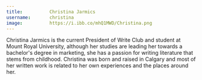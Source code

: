 ```yaml
---
title:          Christina Jarmics
username:       christina
image:          https://i.ibb.co/mhQ1MWD/Christina.png     
---
```


Christina Jarmics is the current President of Write Club and student at Mount Royal University, although her studies are leading her towards a bachelor's degree in marketing, she has a passion for writing literature that stems from childhood. Christina was born and raised in Calgary and most of her written work is related to her own experiences and the places around her.
